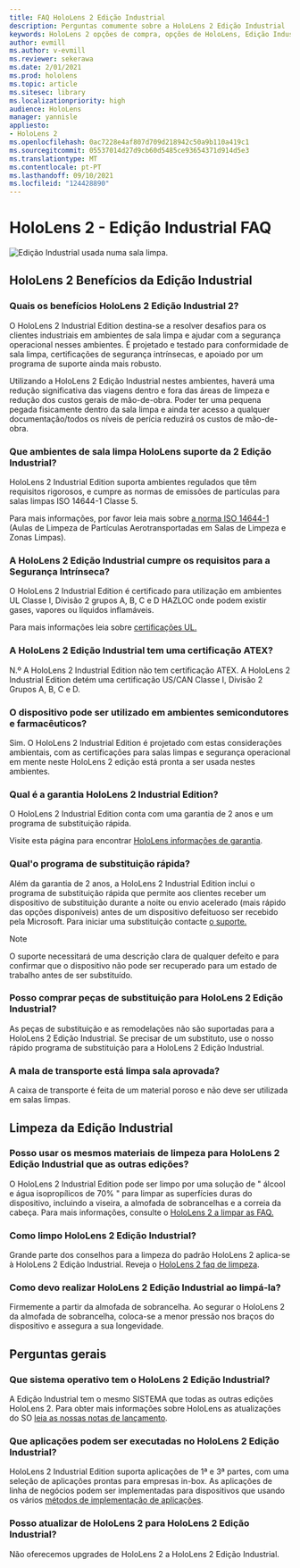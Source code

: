 ```yaml
---
title: FAQ HoloLens 2 Edição Industrial
description: Perguntas comumente sobre a HoloLens 2 Edição Industrial
keywords: HoloLens 2 opções de compra, opções de HoloLens, Edição Industrial
author: evmill
ms.author: v-evmill
ms.reviewer: sekerawa
ms.date: 2/01/2021
ms.prod: hololens
ms.topic: article
ms.sitesec: library
ms.localizationpriority: high
audience: HoloLens
manager: yannisle
appliesto:
- HoloLens 2
ms.openlocfilehash: 0ac7228e4af807d709d218942c50a9b110a419c1
ms.sourcegitcommit: 05537014d27d9cb60d5485ce93654371d914d5e3
ms.translationtype: MT
ms.contentlocale: pt-PT
ms.lasthandoff: 09/10/2021
ms.locfileid: "124428890"
---
```

# <a name="hololens-2---industrial-edition-faq"></a>HoloLens 2 - Edição Industrial FAQ

![Edição Industrial usada numa sala limpa.](./images/industrial-sku-with-remote-assist.png)

## <a name="hololens-2-industrial-edition-benefits"></a>HoloLens 2 Benefícios da Edição Industrial

### <a name="what-benefits-does-hololens-2-industrial-edition-2-include"></a>Quais os benefícios HoloLens 2 Edição Industrial 2?

O HoloLens 2 Industrial Edition destina-se a resolver desafios para os clientes industriais em ambientes de sala limpa e ajudar com a segurança operacional nesses ambientes. É projetado e testado para conformidade de sala limpa, certificações de segurança intrínsecas, e apoiado por um programa de suporte ainda mais robusto.

Utilizando a HoloLens 2 Edição Industrial nestes ambientes, haverá uma redução significativa das viagens dentro e fora das áreas de limpeza e redução dos custos gerais de mão-de-obra. Poder ter uma pequena pegada fisicamente dentro da sala limpa e ainda ter acesso a qualquer documentação/todos os níveis de perícia reduzirá os custos de mão-de-obra.

### <a name="what-clean-room-environments-does-hololens-2-industrial-edition-support"></a>Que ambientes de sala limpa HoloLens suporte da 2 Edição Industrial?

HoloLens 2 Industrial Edition suporta ambientes regulados que têm requisitos rigorosos, e cumpre as normas de emissões de partículas para salas limpas ISO 14644-1 Classe 5.

Para mais informações, por favor leia mais sobre [a norma ISO 14644-1](https://www.iso.org/standard/53394.html) (Aulas de Limpeza de Partículas Aerotransportadas em Salas de Limpeza e Zonas Limpas).

### <a name="does-hololens-2-industrial-edition-meet-requirements-for-intrinsic-safety"></a>A HoloLens 2 Edição Industrial cumpre os requisitos para a Segurança Intrínseca?

O HoloLens 2 Industrial Edition é certificado para utilização em ambientes UL Classe I, Divisão 2 grupos A, B, C e D HAZLOC onde podem existir gases, vapores ou líquidos inflamáveis.

Para mais informações leia sobre [certificações UL.](https://www.ul.com/services/ul-and-c-ul-hazardous-areas-certification-north-america?csrf-token=CIwNZNlR4XbisJF39I8yWnWX9wX4WFoz&amp;Search=UL+Class+I%2C+Dev+2+&amp;search-submit=Search)

### <a name="does-the-hololens-2-industrial-edition-hold-an-atex-certification"></a>A HoloLens 2 Edição Industrial tem uma certificação ATEX?

N.º A HoloLens 2 Industrial Edition não tem certificação ATEX. A HoloLens 2 Industrial Edition detém uma certificação US/CAN Classe I, Divisão 2 Grupos A, B, C e D.

### <a name="can-the-device-be-used-in-semiconductor-and-pharmaceutical-environments"></a>O dispositivo pode ser utilizado em ambientes semicondutores e farmacêuticos?

Sim. O HoloLens 2 Industrial Edition é projetado com estas considerações ambientais, com as certificações para salas limpas e segurança operacional em mente neste HoloLens 2 edição está pronta a ser usada nestes ambientes.

### <a name="what-is-the-hololens-2-industrial-edition-warranty"></a>Qual é a garantia HoloLens 2 Industrial Edition?

O HoloLens 2 Industrial Edition conta com uma garantia de 2 anos e um programa de substituição rápida.

Visite esta página para encontrar [HoloLens informações de garantia](https://support.microsoft.com/warranty).

### <a name="what39s-the-rapid-replacement-program"></a>Qual&#39;o programa de substituição rápida?

Além da garantia de 2 anos, a HoloLens 2 Industrial Edition inclui o programa de substituição rápida que permite aos clientes receber um dispositivo de substituição durante a noite ou envio acelerado (mais rápido das opções disponíveis) antes de um dispositivo defeituoso ser recebido pela Microsoft. Para iniciar uma substituição contacte [o suporte.](https://aka.ms/hololenssupport)

> [!NOTE]
> O suporte necessitará de uma descrição clara de qualquer defeito e para confirmar que o dispositivo não pode ser recuperado para um estado de trabalho antes de ser substituído.

### <a name="can-i-purchase-replacement-parts-for-hololens-2-industrial-edition"></a>Posso comprar peças de substituição para HoloLens 2 Edição Industrial?

As peças de substituição e as remodelações não são suportadas para a HoloLens 2 Edição Industrial. Se precisar de um substituto, use o nosso rápido programa de substituição para a HoloLens 2 Edição Industrial.

### <a name="is-the-carrying-case-clean-room-approved"></a>A mala de transporte está limpa sala aprovada?

A caixa de transporte é feita de um material poroso e não deve ser utilizada em salas limpas.

## <a name="cleaning-the-industrial-edition"></a>Limpeza da Edição Industrial

### <a name="can-i-use-the-same-cleaning-materials-for-hololens-2-industrial-edition-as-the-other-editions"></a>Posso usar os mesmos materiais de limpeza para HoloLens 2 Edição Industrial que as outras edições?

O HoloLens 2 Industrial Edition pode ser limpo por uma solução de &quot; álcool e água isopropílicos de 70% &quot; para limpar as superfícies duras do dispositivo, incluindo a viseira, a almofada de sobrancelhas e a correia da cabeça. Para mais informações, consulte o [HoloLens 2 a limpar as FAQ.](/hololens/hololens2-maintenance)

### <a name="how-do-i-clean-hololens-2-industrial-edition"></a>Como limpo HoloLens 2 Edição Industrial?

Grande parte dos conselhos para a limpeza do padrão HoloLens 2 aplica-se à HoloLens 2 Edição Industrial. Reveja o [HoloLens 2 faq de limpeza](/hololens/hololens2-maintenance).

### <a name="how-should-i-hold-hololens-2-industrial-edition-when-cleaning-it"></a>Como devo realizar HoloLens 2 Edição Industrial ao limpá-la?

Firmemente a partir da almofada de sobrancelha. Ao segurar o HoloLens 2 da almofada de sobrancelha, coloca-se a menor pressão nos braços do dispositivo e assegura a sua longevidade.

## <a name="general-questions"></a>Perguntas gerais

### <a name="what-operating-system-does-the-hololens-2-industrial-edition-have"></a>Que sistema operativo tem o HoloLens 2 Edição Industrial?

A Edição Industrial tem o mesmo SISTEMA que todas as outras edições HoloLens 2. Para obter mais informações sobre HoloLens as atualizações do SO [leia as nossas notas de lançamento](hololens-release-notes.md).

### <a name="what-apps-can-run-on-the-hololens-2-industrial-edition"></a>Que aplicações podem ser executadas no HoloLens 2 Edição Industrial?

HoloLens 2 Industrial Edition suporta aplicações de 1ª e 3ª partes, com uma seleção de aplicações prontas para empresas in-box. As aplicações de linha de negócios podem ser implementadas para dispositivos que usando os vários  [métodos de implementação de aplicações](/hololens/app-deploy-overview).

### <a name="can-i-upgrade-from-hololens-2-to-hololens-2-industrial-edition"></a>Posso atualizar de HoloLens 2 para HoloLens 2 Edição Industrial?

Não oferecemos upgrades de HoloLens 2 a HoloLens 2 Edição Industrial.
